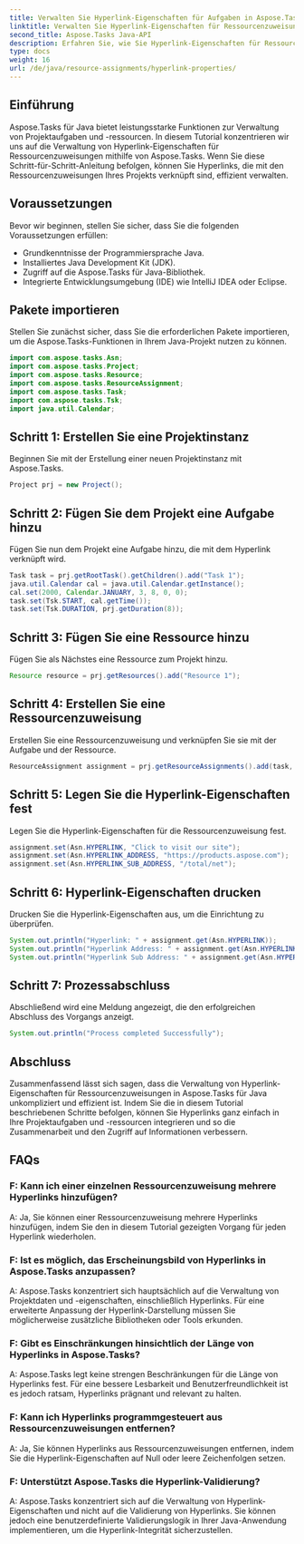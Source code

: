 ```yaml
---
title: Verwalten Sie Hyperlink-Eigenschaften für Aufgaben in Aspose.Tasks
linktitle: Verwalten Sie Hyperlink-Eigenschaften für Ressourcenzuweisungen in Aspose.Tasks
second_title: Aspose.Tasks Java-API
description: Erfahren Sie, wie Sie Hyperlink-Eigenschaften für Ressourcenzuweisungen in Aspose.Tasks für Java verwalten. Verbessern Sie die Zusammenarbeit und Zugänglichkeit im Projektmanagement.
type: docs
weight: 16
url: /de/java/resource-assignments/hyperlink-properties/
---
```

## Einführung
Aspose.Tasks für Java bietet leistungsstarke Funktionen zur Verwaltung von Projektaufgaben und -ressourcen. In diesem Tutorial konzentrieren wir uns auf die Verwaltung von Hyperlink-Eigenschaften für Ressourcenzuweisungen mithilfe von Aspose.Tasks. Wenn Sie diese Schritt-für-Schritt-Anleitung befolgen, können Sie Hyperlinks, die mit den Ressourcenzuweisungen Ihres Projekts verknüpft sind, effizient verwalten.
## Voraussetzungen
Bevor wir beginnen, stellen Sie sicher, dass Sie die folgenden Voraussetzungen erfüllen:
- Grundkenntnisse der Programmiersprache Java.
- Installiertes Java Development Kit (JDK).
- Zugriff auf die Aspose.Tasks für Java-Bibliothek.
- Integrierte Entwicklungsumgebung (IDE) wie IntelliJ IDEA oder Eclipse.

## Pakete importieren
Stellen Sie zunächst sicher, dass Sie die erforderlichen Pakete importieren, um die Aspose.Tasks-Funktionen in Ihrem Java-Projekt nutzen zu können.
```java
import com.aspose.tasks.Asn;
import com.aspose.tasks.Project;
import com.aspose.tasks.Resource;
import com.aspose.tasks.ResourceAssignment;
import com.aspose.tasks.Task;
import com.aspose.tasks.Tsk;
import java.util.Calendar;
```
## Schritt 1: Erstellen Sie eine Projektinstanz
Beginnen Sie mit der Erstellung einer neuen Projektinstanz mit Aspose.Tasks.
```java
Project prj = new Project();
```
## Schritt 2: Fügen Sie dem Projekt eine Aufgabe hinzu
Fügen Sie nun dem Projekt eine Aufgabe hinzu, die mit dem Hyperlink verknüpft wird.
```java
Task task = prj.getRootTask().getChildren().add("Task 1");
java.util.Calendar cal = java.util.Calendar.getInstance();
cal.set(2000, Calendar.JANUARY, 3, 8, 0, 0);
task.set(Tsk.START, cal.getTime());
task.set(Tsk.DURATION, prj.getDuration(8));
```
## Schritt 3: Fügen Sie eine Ressource hinzu
Fügen Sie als Nächstes eine Ressource zum Projekt hinzu.
```java
Resource resource = prj.getResources().add("Resource 1");
```
## Schritt 4: Erstellen Sie eine Ressourcenzuweisung
Erstellen Sie eine Ressourcenzuweisung und verknüpfen Sie sie mit der Aufgabe und der Ressource.
```java
ResourceAssignment assignment = prj.getResourceAssignments().add(task, resource);
```
## Schritt 5: Legen Sie die Hyperlink-Eigenschaften fest
Legen Sie die Hyperlink-Eigenschaften für die Ressourcenzuweisung fest.
```java
assignment.set(Asn.HYPERLINK, "Click to visit our site");
assignment.set(Asn.HYPERLINK_ADDRESS, "https://products.aspose.com");
assignment.set(Asn.HYPERLINK_SUB_ADDRESS, "/total/net");
```
## Schritt 6: Hyperlink-Eigenschaften drucken
Drucken Sie die Hyperlink-Eigenschaften aus, um die Einrichtung zu überprüfen.
```java
System.out.println("Hyperlink: " + assignment.get(Asn.HYPERLINK));
System.out.println("Hyperlink Address: " + assignment.get(Asn.HYPERLINK_ADDRESS));
System.out.println("Hyperlink Sub Address: " + assignment.get(Asn.HYPERLINK_SUB_ADDRESS));
```
## Schritt 7: Prozessabschluss
Abschließend wird eine Meldung angezeigt, die den erfolgreichen Abschluss des Vorgangs anzeigt.
```java
System.out.println("Process completed Successfully");
```

## Abschluss
Zusammenfassend lässt sich sagen, dass die Verwaltung von Hyperlink-Eigenschaften für Ressourcenzuweisungen in Aspose.Tasks für Java unkompliziert und effizient ist. Indem Sie die in diesem Tutorial beschriebenen Schritte befolgen, können Sie Hyperlinks ganz einfach in Ihre Projektaufgaben und -ressourcen integrieren und so die Zusammenarbeit und den Zugriff auf Informationen verbessern.
## FAQs
### F: Kann ich einer einzelnen Ressourcenzuweisung mehrere Hyperlinks hinzufügen?
A: Ja, Sie können einer Ressourcenzuweisung mehrere Hyperlinks hinzufügen, indem Sie den in diesem Tutorial gezeigten Vorgang für jeden Hyperlink wiederholen.
### F: Ist es möglich, das Erscheinungsbild von Hyperlinks in Aspose.Tasks anzupassen?
A: Aspose.Tasks konzentriert sich hauptsächlich auf die Verwaltung von Projektdaten und -eigenschaften, einschließlich Hyperlinks. Für eine erweiterte Anpassung der Hyperlink-Darstellung müssen Sie möglicherweise zusätzliche Bibliotheken oder Tools erkunden.
### F: Gibt es Einschränkungen hinsichtlich der Länge von Hyperlinks in Aspose.Tasks?
A: Aspose.Tasks legt keine strengen Beschränkungen für die Länge von Hyperlinks fest. Für eine bessere Lesbarkeit und Benutzerfreundlichkeit ist es jedoch ratsam, Hyperlinks prägnant und relevant zu halten.
### F: Kann ich Hyperlinks programmgesteuert aus Ressourcenzuweisungen entfernen?
A: Ja, Sie können Hyperlinks aus Ressourcenzuweisungen entfernen, indem Sie die Hyperlink-Eigenschaften auf Null oder leere Zeichenfolgen setzen.
### F: Unterstützt Aspose.Tasks die Hyperlink-Validierung?
A: Aspose.Tasks konzentriert sich auf die Verwaltung von Hyperlink-Eigenschaften und nicht auf die Validierung von Hyperlinks. Sie können jedoch eine benutzerdefinierte Validierungslogik in Ihrer Java-Anwendung implementieren, um die Hyperlink-Integrität sicherzustellen.